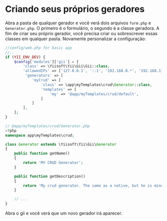 Criando seus próprios geradores
============================

Abra a pasta de qualquer gerador e você verá dois arquivos `form.php` e `Generator.php`.
O primeiro é o formulário, o segundo é a classe geradora. A fim de criar seu próprio gerador, você precisa criar ou
sobrescrever essas classes em qualquer pasta. Novamente personalizar a configuração:

```php
//config/web.php for basic app
//..
if (YII_ENV_DEV) {
    $config['modules']['gii'] = [
        'class' => \Yiisoft\Yii\Gii\Gii::class,
        'allowedIPs' => ['127.0.0.1', '::1', '192.168.0.*', '192.168.178.20'],
         'generators' => [
            'myCrud' => [
                'class' => \app\myTemplates\crud\Generator::class,
                'templates' => [
                    'my' => '@app/myTemplates/crud/default',
                ]
            ]
        ],
    ];
}
```

```php
// @app/myTemplates/crud/Generator.php
<?php
namespace app\myTemplates\crud;

class Generator extends \Yiisoft\Yii\Gii\Generator
{
    public function getName()
    {
        return 'MY CRUD Generator';
    }

    public function getDescription()
    {
        return 'My crud generator. The same as a native, but he is mine...';
    }

    // ...
}
```

Abra o gii e você verá que um novo gerador irá aparecer.
